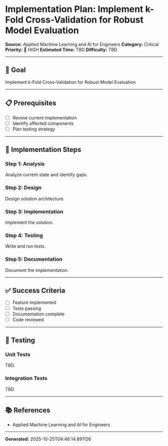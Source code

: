# Implementation Plan: Implement k-Fold Cross-Validation for Robust Model Evaluation

**Source:** Applied Machine Learning and AI for Engineers
**Category:** Critical
**Priority:** 🔴 HIGH
**Estimated Time:** TBD
**Difficulty:** TBD

---

## 🎯 Goal

Implement k-Fold Cross-Validation for Robust Model Evaluation

---

## 📋 Prerequisites

- [ ] Review current implementation
- [ ] Identify affected components
- [ ] Plan testing strategy

---

## 🔧 Implementation Steps

### Step 1: Analysis

Analyze current state and identify gaps.

### Step 2: Design

Design solution architecture.

### Step 3: Implementation

Implement the solution.

### Step 4: Testing

Write and run tests.

### Step 5: Documentation

Document the implementation.

---

## ✅ Success Criteria

- [ ] Feature implemented
- [ ] Tests passing
- [ ] Documentation complete
- [ ] Code reviewed

---

## 🧪 Testing

### Unit Tests

TBD

### Integration Tests

TBD

---

## 📚 References

- Applied Machine Learning and AI for Engineers

---

**Generated:** 2025-10-25T04:46:14.891126
